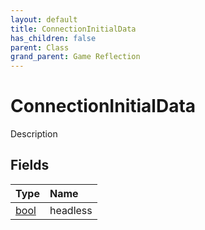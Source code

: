```yaml
---
layout: default
title: ConnectionInitialData
has_children: false
parent: Class
grand_parent: Game Reflection
---
```

# ConnectionInitialData
Description 

## Fields

| Type | Name |
|:-------------|:--------------|
| [bool](/docs/game-reflection/components/bool) | headless |

